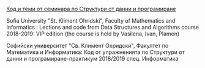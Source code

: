 ﻿[Код и теми от семинара по Структури от данни и програмиране](https://github.com/IvanFilipov/FMI-DSA)
 
 Sofia University "St. Kliment Ohridski", Faculty of Mathematics and Informatics : Lections and code from Data Structures and Algorithms course 2018-2019: VIP edition (the course is held by Vasilena, Ivan, Plamen)

Софийски университет "Св. Климент Охридски", Факултет по Математика и Информатика: Код от упражненията по Структури от данни и програмиране-практикум 2018/2019 спец. Информатика
